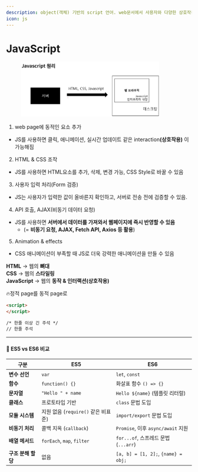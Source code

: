 ```yaml
---
description: object(객체) 기반의 script 언어. web문서에서 사용자와 다양한 상호작용
icon: js
---
```


# JavaScript

<div align="left"><figure><img src="../../../../.gitbook/assets/image (3) (1) (1).png" alt="" width="375"><figcaption></figcaption></figure></div>

1. web page에 동적인 요소 추가

* JS를 사용하면 클릭, 애니메이션, 실시간 업데이트 같은 interactio&#x6E;**(상호작용)** 이 가능해짐

2. HTML & CSS 조작

* JS를 사용하면 HTML요소를 추가, 삭제, 변경 가능, CSS Style로 바꿀 수 있음

3. 사용자 입력 처리(Form 검증)

* JS는 사용자가 입력한 값이 올바른지 확인하고, 서버로 전송 전에 검증할 수 있음.

4. API 호출, AJAX(비동기 데이터 요청)

* JS를 사용하면 **서버에서 데이터를 가져와서 웹페이지에 즉시 반영할 수 있음**
  * (= **비동기 요청, AJAX, Fetch API, Axios 등 활용**)

5. Animation & effects

* CSS 애니메이션이 부족할 때 JS로 더욱 강력한 애니메이션을 만들 수 있음



**HTML** → 웹의 **뼈대**\
**CSS** → 웹의 **스타일링**\
**JavaScript** → 웹의 **동작 & 인터랙션(상호작용)**

:fire:정적 page를 동적 page로





```html
<script>
</script>
```

```html
/* 한줄 이상 긴 주석 */
// 한줄 주석
```



***

#### 🚀 ES5 vs ES6 비교

| 구분           | ES5                        | ES6                                 |
| ------------ | -------------------------- | ----------------------------------- |
| **변수 선언**    | `var`                      | `let`, `const`                      |
| **함수**       | `function() {}`            | 화살표 함수 `() => {}`                   |
| **문자열**      | `"Hello " + name`          | `Hello ${name}` (템플릿 리터럴)           |
| **클래스**      | 프로토타입 기반                   | `class` 문법 도입                       |
| **모듈 시스템**   | 지원 없음 (`require()` 같은 비표준) | `import/export` 문법 도입               |
| **비동기 처리**   | 콜백 지옥 (`callback`)         | `Promise`, 이후 `async/await` 지원      |
| **배열 메서드**   | `forEach`, `map`, `filter` | `for...of`, 스프레드 문법 (`...arr`)      |
| **구조 분해 할당** | 없음                         | `[a, b] = [1, 2];`, `{name} = obj;` |





